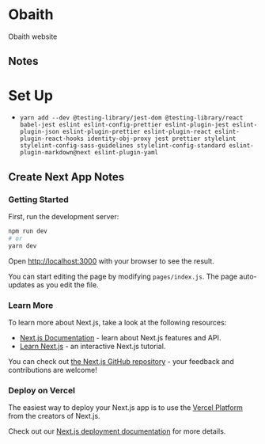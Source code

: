 # Obaith

Obaith website

## Notes

# Set Up

- `yarn add --dev @testing-library/jest-dom @testing-library/react babel-jest eslint eslint-config-prettier eslint-plugin-jest eslint-plugin-json eslint-plugin-prettier eslint-plugin-react eslint-plugin-react-hooks identity-obj-proxy jest prettier stylelint stylelint-config-sass-guidelines stylelint-config-standard eslint-plugin-markdown@next eslint-plugin-yaml`

## Create Next App Notes

### Getting Started

First, run the development server:

```bash
npm run dev
# or
yarn dev
```

Open [http://localhost:3000](http://localhost:3000) with your browser to see the result.

You can start editing the page by modifying `pages/index.js`. The page auto-updates as you edit the file.

### Learn More

To learn more about Next.js, take a look at the following resources:

- [Next.js Documentation](https://nextjs.org/docs) - learn about Next.js features and API.
- [Learn Next.js](https://nextjs.org/learn) - an interactive Next.js tutorial.

You can check out [the Next.js GitHub repository](https://github.com/vercel/next.js/) - your feedback and contributions are welcome!

### Deploy on Vercel

The easiest way to deploy your Next.js app is to use the [Vercel Platform](https://vercel.com/import?utm_medium=default-template&filter=next.js&utm_source=create-next-app&utm_campaign=create-next-app-readme) from the creators of Next.js.

Check out our [Next.js deployment documentation](https://nextjs.org/docs/deployment) for more details.
